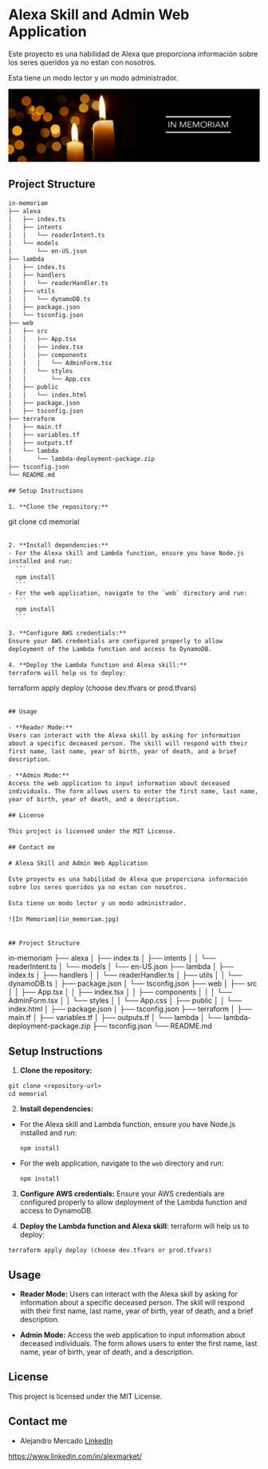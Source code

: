 # Alexa Skill and Admin Web Application

Este proyecto es una habilidad de Alexa que proporciona información sobre los seres queridos ya no estan con nosotros.

Esta tiene un modo lector y un modo administrador.

![In Memoriam](in_memoriam.jpg)


## Project Structure

```
in-memoriam
├── alexa
│   ├── index.ts
│   ├── intents
│   │   └── readerIntent.ts
│   └── models
│       └── en-US.json
├── lambda
│   ├── index.ts
│   ├── handlers
│   │   └── readerHandler.ts
│   ├── utils
│   │   └── dynamoDB.ts
│   ├── package.json
│   └── tsconfig.json
├── web
│   ├── src
│   │   ├── App.tsx
│   │   ├── index.tsx
│   │   ├── components
│   │   │   └── AdminForm.tsx
│   │   └── styles
│   │       └── App.css
│   ├── public
│   │   └── index.html
│   ├── package.json
│   ├── tsconfig.json
├── terraform
│   ├── main.tf
│   ├── variables.tf
│   ├── outputs.tf
│   └── lambda
│       └── lambda-deployment-package.zip
├── tsconfig.json
└── README.md

## Setup Instructions

1. **Clone the repository:**
   ```
   git clone <repository-url>
   cd memorial
   ```

2. **Install dependencies:**
   - For the Alexa skill and Lambda function, ensure you have Node.js installed and run:
     ```
     npm install
     ```
   - For the web application, navigate to the `web` directory and run:
     ```
     npm install
     ```

3. **Configure AWS credentials:**
   Ensure your AWS credentials are configured properly to allow deployment of the Lambda function and access to DynamoDB.

4. **Deploy the Lambda function and Alexa skill:**
   terraform will help us to deploy:
   ```
   terraform apply deploy (choose dev.tfvars or prod.tfvars)
   ```

## Usage

- **Reader Mode:** 
  Users can interact with the Alexa skill by asking for information about a specific deceased person. The skill will respond with their first name, last name, year of birth, year of death, and a brief description.

- **Admin Mode:** 
  Access the web application to input information about deceased individuals. The form allows users to enter the first name, last name, year of birth, year of death, and a description.

## License

This project is licensed under the MIT License.

## Contact me 

# Alexa Skill and Admin Web Application

Este proyecto es una habilidad de Alexa que proporciona información sobre los seres queridos ya no estan con nosotros.

Esta tiene un modo lector y un modo administrador.

![In Memoriam](in_memoriam.jpg)


## Project Structure

```
in-memoriam
├── alexa
│   ├── index.ts
│   ├── intents
│   │   └── readerIntent.ts
│   └── models
│       └── en-US.json
├── lambda
│   ├── index.ts
│   ├── handlers
│   │   └── readerHandler.ts
│   ├── utils
│   │   └── dynamoDB.ts
│   ├── package.json
│   └── tsconfig.json
├── web
│   ├── src
│   │   ├── App.tsx
│   │   ├── index.tsx
│   │   ├── components
│   │   │   └── AdminForm.tsx
│   │   └── styles
│   │       └── App.css
│   ├── public
│   │   └── index.html
│   ├── package.json
│   ├── tsconfig.json
├── terraform
│   ├── main.tf
│   ├── variables.tf
│   ├── outputs.tf
│   └── lambda
│       └── lambda-deployment-package.zip
├── tsconfig.json
└── README.md

## Setup Instructions

1. **Clone the repository:**
  ```
  git clone <repository-url>
  cd memorial
  ```

2. **Install dependencies:**
  - For the Alexa skill and Lambda function, ensure you have Node.js installed and run:
    ```
    npm install
    ```
  - For the web application, navigate to the `web` directory and run:
    ```
    npm install
    ```

3. **Configure AWS credentials:**
  Ensure your AWS credentials are configured properly to allow deployment of the Lambda function and access to DynamoDB.

4. **Deploy the Lambda function and Alexa skill:**
  terraform will help us to deploy:
  ```
  terraform apply deploy (choose dev.tfvars or prod.tfvars)
  ```

## Usage

- **Reader Mode:** 
  Users can interact with the Alexa skill by asking for information about a specific deceased person. The skill will respond with their first name, last name, year of birth, year of death, and a brief description.

- **Admin Mode:** 
  Access the web application to input information about deceased individuals. The form allows users to enter the first name, last name, year of birth, year of death, and a description.

## License

This project is licensed under the MIT License.

## Contact me 

- Alejandro Mercado [LinkedIn](https://www.linkedin.com/in/alexmarket/)

https://www.linkedin.com/in/alexmarket/

